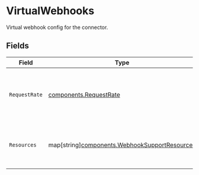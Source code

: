 # VirtualWebhooks

Virtual webhook config for the connector.


## Fields

| Field                                                                                               | Type                                                                                                | Required                                                                                            | Description                                                                                         |
| --------------------------------------------------------------------------------------------------- | --------------------------------------------------------------------------------------------------- | --------------------------------------------------------------------------------------------------- | --------------------------------------------------------------------------------------------------- |
| `RequestRate`                                                                                       | [components.RequestRate](../../models/components/requestrate.md)                                    | :heavy_check_mark:                                                                                  | The rate at which requests for resources will be made to downstream.                                |
| `Resources`                                                                                         | map[string][components.WebhookSupportResources](../../models/components/webhooksupportresources.md) | :heavy_minus_sign:                                                                                  | The resources that will be requested from downstream.                                               |